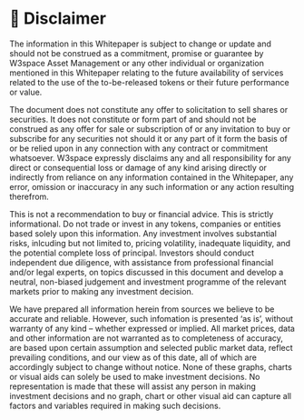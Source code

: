 # 🌊 Disclaimer

The information in this Whitepaper is subject to change or update and should not be construed as a commitment, promise or guarantee by W3space Asset Management or any other individual or organization mentioned in this Whitepaper relating to the future availability of services related to the use of the to-be-released tokens or their future performance or value.&#x20;

The document does not constitute any offer to solicitation to sell shares or securities. It does not constitute or form part of and should not be construed as any offer for sale or subscription of or any invitation to buy or subscribe for any securities not should it or any part of it form the basis of or be relied upon in any connection with any contract or commitment whatsoever. W3space expressly disclaims any and all responsibility for any direct or consequential loss or damage of any kind arising directly or indirectly from reliance on any information contained in the Whitepaper, any error, omission or inaccuracy in any such information or any action resulting therefrom.&#x20;

This is not a recommendation to buy or financial advice. This is strictly informational. Do not trade or invest in any tokens, companies or entities based solely upon this information. Any investment involves substantial risks, inlcuding but not limited to, pricing volatility, inadequate liquidity, and the potential complete loss of principal. Investors should conduct independent due diligence, with assistance from professional financial and/or legal experts, on topics discussed in this document and develop a neutral, non-biased judgement and investment programme of the relevant markets prior to making any investment decision.&#x20;

We have prepared all information herein from sources we believe to be accurate and reliable. However, such infomation is presented ‘as is’, without warranty of any kind – whether expressed or implied. All market prices, data and other information are not warranted as to completeness of accuracy, are based upon certain assumption and selected public market data, reflect prevailing conditions, and our view as of this date, all of which are accordingly subject to change without notice. None of these graphs, charts or visual aids can solely be used to make investment decisions. No representation is made that these will assist any person in making investment decisions and no graph, chart or other visual aid can capture all factors and variables required in making such decisions.
